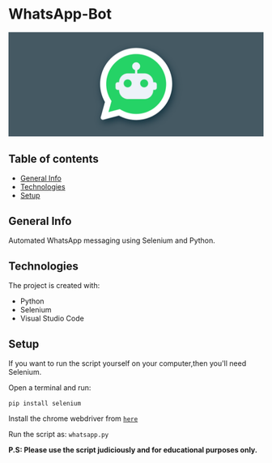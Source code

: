 # WhatsApp-Bot
![alt text](https://github.com/dishanp/WhatsApp-Bot/blob/main/whatsapp-bot.png?raw=true)
## Table of contents
* [General Info](#General-Info)
* [Technologies](#Technologies)
* [Setup](#Setup)

## General Info
Automated WhatsApp messaging using Selenium and Python.

## Technologies
The project is created with:
* Python 
* Selenium
* Visual Studio Code
	
## Setup

If you want to run the script yourself on your computer,then you'll need Selenium.

Open a terminal and run:
```
pip install selenium
```
Install the chrome webdriver from [`here`](https://chromedriver.chromium.org/downloads)

Run the script as: `whatsapp.py`

<B>P.S: Please use the script judiciously and for educational purposes only.</B>
